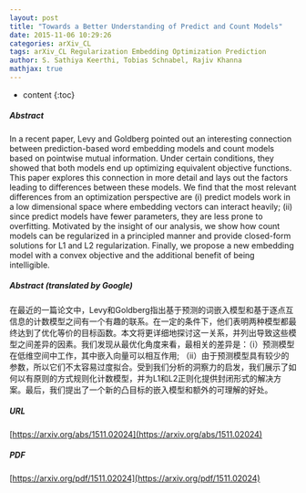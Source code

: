 ```yaml
---
layout: post
title: "Towards a Better Understanding of Predict and Count Models"
date: 2015-11-06 10:29:26
categories: arXiv_CL
tags: arXiv_CL Regularization Embedding Optimization Prediction
author: S. Sathiya Keerthi, Tobias Schnabel, Rajiv Khanna
mathjax: true
---
```


* content
{:toc}

##### Abstract
In a recent paper, Levy and Goldberg pointed out an interesting connection between prediction-based word embedding models and count models based on pointwise mutual information. Under certain conditions, they showed that both models end up optimizing equivalent objective functions. This paper explores this connection in more detail and lays out the factors leading to differences between these models. We find that the most relevant differences from an optimization perspective are (i) predict models work in a low dimensional space where embedding vectors can interact heavily; (ii) since predict models have fewer parameters, they are less prone to overfitting. Motivated by the insight of our analysis, we show how count models can be regularized in a principled manner and provide closed-form solutions for L1 and L2 regularization. Finally, we propose a new embedding model with a convex objective and the additional benefit of being intelligible.

##### Abstract (translated by Google)
在最近的一篇论文中，Levy和Goldberg指出基于预测的词嵌入模型和基于逐点互信息的计数模型之间有一个有趣的联系。在一定的条件下，他们表明两种模型都最终达到了优化等价的目标函数。本文将更详细地探讨这一关系，并列出导致这些模型之间差异的因素。我们发现从最优化角度来看，最相关的差异是：（i）预测模型在低维空间中工作，其中嵌入向量可以相互作用; （ii）由于预测模型具有较少的参数，所以它们不太容易过度拟合。受到我们分析的洞察力的启发，我们展示了如何以有原则的方式规则化计数模型，并为L1和L2正则化提供封闭形式的解决方案。最后，我们提出了一个新的凸目标的嵌入模型和额外的可理解的好处。

##### URL
[https://arxiv.org/abs/1511.02024](https://arxiv.org/abs/1511.02024)

##### PDF
[https://arxiv.org/pdf/1511.02024](https://arxiv.org/pdf/1511.02024)


